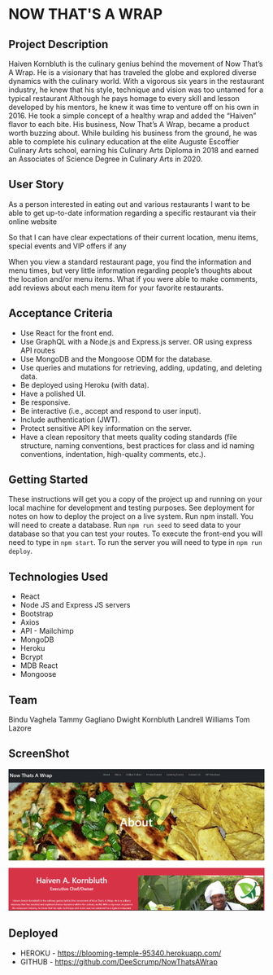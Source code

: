 # NOW THAT'S A WRAP
## Project Description 
Haiven Kornbluth is the culinary genius behind the movement of Now That’s A Wrap. He is a visionary that has traveled the globe and explored diverse dynamics with the culinary world. With a vigorous six years in the restaurant industry, he knew that his style, technique and vision was too untamed for a typical restaurant Although he pays homage to every skill and lesson developed by his mentors, he knew it was time to venture off on his own in 2016. He took a simple concept of a healthy wrap and added the “Haiven” flavor to each bite. His business, Now That’s A Wrap, became a product worth buzzing about. While building his business from the ground, he was able to complete his culinary education at the elite Auguste Escoffier Culinary Arts school, earning his Culinary Arts Diploma in 2018 and earned an Associates of Science Degree in Culinary Arts in 2020.

## User Story
As a person interested in eating out and various restaurants
I want to be able to get up-to-date information regarding a specific restaurant via their online website 

So that I can have clear expectations of their current location, menu items, special events and VIP offers if any

When you view a standard restaurant page, you find the information and menu times, but very little information regarding people’s thoughts about the location and/or menu items.  What if you were able to make comments, add reviews about each menu item for your favorite restaurants.
## Acceptance Criteria
* Use React for the front end.
* Use GraphQL with a Node.js and Express.js server. OR using express API routes
* Use MongoDB and the Mongoose ODM for the database.
* Use queries and mutations for retrieving, adding, updating, and deleting data.
* Be deployed using Heroku (with data).
* Have a polished UI.
* Be responsive.
* Be interactive (i.e., accept and respond to user input).
* Include authentication (JWT). 
* Protect sensitive API key information on the server.
* Have a clean repository that meets quality coding standards (file structure, naming conventions, best practices for class and id naming conventions, indentation, high-quality comments, etc.).

## Getting Started
These instructions will get you a copy of the project up and running on your local machine for development and testing purposes. See deployment for notes on how to deploy the project on a live system. Run npm install. You will need to create a database. Run `npm run seed` to seed data to your database so that you can test your routes. To execute the front-end you will need to type in `npm start`. To run the server you will need to type in `npm run deploy`.

## Technologies Used
- React 
- Node JS and Express JS servers
- Bootstrap
- Axios 
- API - Mailchimp
- MongoDB
- Heroku
- Bcrypt
- MDB React
- Mongoose

## Team 
Bindu Vaghela
Tammy Gagliano
Dwight Kornbluth
Landrell Williams
Tom Lazore

## ScreenShot
![Now That's A Wrap](/screenshot.png)

## Deployed 
- HEROKU - https://blooming-temple-95340.herokuapp.com/
- GITHUB - https://github.com/DeeScrump/NowThatsAWrap
